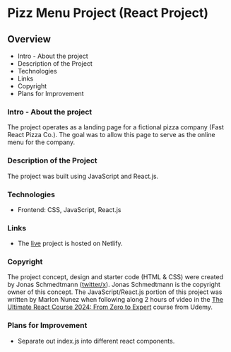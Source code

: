 # Pizz Menu Project (React Project)

## Overview

- Intro - About the project
- Description of the Project
- Technologies
- Links
- Copyright
- Plans for Improvement

### Intro - About the project

The project operates as a landing page for a fictional pizza company (Fast React Pizza Co.). The goal was to allow this page to serve as the online menu for the company.

### Description of the Project

The project was built using JavaScript and React.js.

### Technologies

- Frontend: CSS, JavaScript, React.js

### Links

- The [live](https://pizza-menu-demo-marlon-nunez.netlify.app/) project is hosted on Netlify.

### Copyright

The project concept, design and starter code (HTML & CSS) were created by Jonas Schmedtmann ([twitter/x](accouhttps://twitter.com/jonasschmedtman?lang=en)). Jonas Schmedtmann is the copyright owner of this concept. The JavaScript/React.js portion of this project was written by Marlon Nunez when following along 2 hours of video in the [The Ultimate React Course 2024: From Zero to Expert](https://www.udemy.com/course/the-complete-javascript-course/) course from Udemy.

### Plans for Improvement

- Separate out index.js into different react components.

